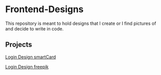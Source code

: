 # Frontend-Designs

This repository is meant to hold designs that I create or I find pictures of and decide to write in code.

## Projects

[Login Design smartCard](./Login_Design_smartCard)

[Login Design freepik](./Login_Design_freepik)